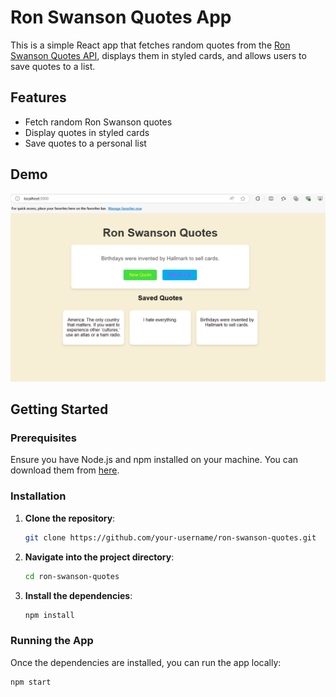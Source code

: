 # Ron Swanson Quotes App

This is a simple React app that fetches random quotes from the [Ron Swanson Quotes API](https://ron-swanson-quotes.herokuapp.com/v2/quotes), displays them in styled cards, and allows users to save quotes to a list.

## Features
- Fetch random Ron Swanson quotes
- Display quotes in styled cards
- Save quotes to a personal list

## Demo
![App Screenshot](public/pic.png)<!-- You can add a screenshot of your app -->

## Getting Started

### Prerequisites
Ensure you have Node.js and npm installed on your machine. You can download them from [here](https://nodejs.org/).

### Installation
1. **Clone the repository**:
    ```bash
    git clone https://github.com/your-username/ron-swanson-quotes.git
    ```

2. **Navigate into the project directory**:
    ```bash
    cd ron-swanson-quotes
    ```

3. **Install the dependencies**:
    ```bash
    npm install
    ```

### Running the App
Once the dependencies are installed, you can run the app locally:

```bash
npm start
